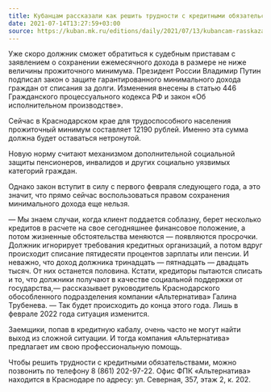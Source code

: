```yaml
---
title: Кубанцам рассказали как решить трудности с кредитными обязательствами
date: 2021-07-14T13:27:59+03:00
source: https://kuban.mk.ru/editions/daily/2021/07/13/kubancam-rasskazali-kak-reshit-trudnosti-s-kreditnymi-obyazatelstvami.html
---
```




Уже скоро должник сможет обратиться к судебным приставам с заявлением о сохранении ежемесячного дохода в размере не ниже величины прожиточного минимума. Президент России Владимир Путин подписал закон о защите гарантированного минимального дохода граждан от списания за долги. Изменения внесены в статью 446 Гражданского процессуального кодекса РФ и закон «Об исполнительном производстве».

Сейчас в Краснодарском крае для трудоспособного населения прожиточный минимум составляет 12190 рублей. Именно эта сумма должна будет оставаться нетронутой.

Новую норму считают механизмом дополнительной социальной защиты пенсионеров, инвалидов и других социально уязвимых категорий граждан.

Однако закон вступит в силу с первого февраля следующего года, а это значит, что прямо сейчас воспользоваться правом сохранения минимального дохода еще нельзя.

— Мы знаем случаи, когда клиент поддается соблазну, берет несколько кредитов в расчете на свое сегодняшнее финансовое положение, а потом жизненные обстоятельства меняются — появляются просрочки. Должник игнорирует требования кредитных организаций, а потом вдруг происходит списание пятидесяти процентов зарплаты или пенсии. И неважно, что доход должника тринадцать — пятнадцать — двадцать тысяч. От них останется половина. Кстати, кредиторы пытаются списать и то, что должники получают в качестве социальной поддержки от государства,— рассказывает руководитель Краснодарского обособленного подразделения компании «Альтернатива» Галина Трубенева. — Так будет происходить до конца этого года. Лишь в феврале 2022 года ситуация изменится.

Заемщики, попав в кредитную кабалу, очень часто не могут найти выход из сложной ситуации. И тогда компания «Альтернатива» предлагает им свою профессиональную помощь.

Чтобы решить трудности с кредитными обязательствами, можно позвонить по телефону 8 (861) 202-97-22. Офис ФПК «Альтернатива» находится в Краснодаре по адресу: ул. Северная, 357, этаж 2, к. 202.